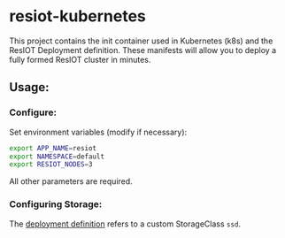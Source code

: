 # resiot-kubernetes
This project contains the init container used in Kubernetes (k8s) and the ResIOT Deployment definition. These manifests will allow you to deploy a fully formed ResIOT cluster in minutes.


## Usage:
### Configure:
Set environment variables (modify if necessary):
```sh
export APP_NAME=resiot
export NAMESPACE=default
export RESIOT_NODES=3
```
All other parameters are required.
### Configuring Storage:
The [deployment definition](manifests/deployment.yaml) refers to a custom StorageClass `ssd`.

